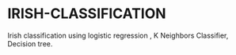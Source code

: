 # IRISH-CLASSIFICATION
Irish classification using logistic regression , K Neighbors Classifier,  Decision tree.
